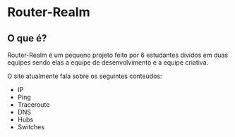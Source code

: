 # Router-Realm
## O que é?
Router-Realm é um pequeno projeto feito por 6 estudantes dividos em duas equipes sendo elas a equipe de desenvolvimento e a equipe criativa.

O site atualmente  fala sobre os seguintes conteúdos:
- IP
- Ping
- Traceroute
- DNS
- Hubs
- Switches
